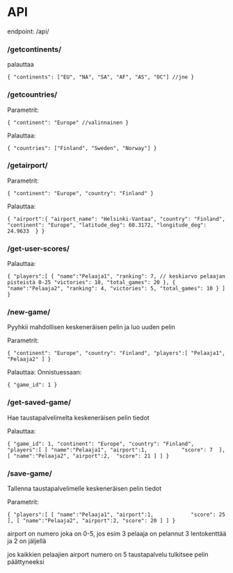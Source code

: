 






# API

endpoint: /api/


### /getcontinents/

palauttaa
    
`{
    "continents": ["EU", "NA", "SA", "AF", "AS", "OC"] //jne
}`



### /getcountries/

Parametrit:

`{
    "continent": "Europe" //valinnainen
}`

Palauttaa:

`{
    "countries": ["Finland", "Sweden", "Norway"]
}`



### /getairport/

Parametrit:

`{
    "continent": "Europe",
    "country": "Finland"
}`

Palauttaa:

`{
    "airport":{
        "airport_name": "Helsinki-Vantaa",
        "country": "Finland",
        "continent": "Europe",
        "latitude_deg": 60.3172,
        "longitude_deg": 24.9633 
    }
}`





### /get-user-scores/

Palauttaa:

`{
    "players":[
        {
            "name":"Pelaaja1",
            "ranking": 7, // keskiarvo pelaajan pisteistä 0-25
            "victories": 10,
            "total_games": 20
        },
        {
            "name":"Pelaaja2",
            "ranking": 4,
            "victories": 5,
            "total_games": 10
        }
    ]
}`




### /new-game/

Pyyhkii mahdollisen keskeneräisen pelin ja luo uuden pelin

Parametrit:

`{
    "continent": "Europe",
    "country": "Finland",
    "players":[
        "Pelaaja1",
        "Pelaaja2"
    ]
}`

Palauttaa:
Onnistuessaan:

`
{
    "game_id": 1
}
`


### /get-saved-game/

Hae taustapalvelimelta keskeneräisen pelin tiedot

Palauttaa:

`{
    "game_id": 1,
    "continent": "Europe",
    "country": "Finland",
    "players":[
        [
            "name":"Pelaaja1",
            "airport":1,          
            "score": 7 
        ],
        [
            "name":"Pelaaja2",
            "airport":2, 
            "score": 21
        ]
    ]
}`

### /save-game/

Tallenna taustapalvelimelle keskeneräisen pelin tiedot

Parametrit:

`{
    "players":[
        [
            "name":"Pelaaja1",
            "airport":1,           
            "score": 25 
        ],
        [
            "name":"Pelaaja2",
            "airport":2,
            "score": 20
        ]
    ]
}`


airport on numero joka on 0-5,
jos esim 3 pelaaja on pelannut 3 lentokenttää ja 2 on jäljellä

jos kaikkien pelaajien airport numero on 5 taustapalvelu tulkitsee pelin päättyneeksi
